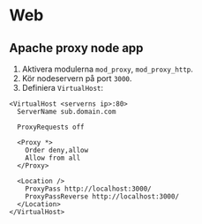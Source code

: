 # Web

## Apache proxy node app

1. Aktivera modulerna `mod_proxy`, `mod_proxy_http`.
2. Kör nodeservern på port `3000`.
3. Definiera `VirtualHost`:
```
<VirtualHost <serverns ip>:80>
  ServerName sub.domain.com

  ProxyRequests off
 
  <Proxy *>
    Order deny,allow
    Allow from all
  </Proxy>
 
  <Location />
    ProxyPass http://localhost:3000/
    ProxyPassReverse http://localhost:3000/
  </Location>
</VirtualHost>
```

